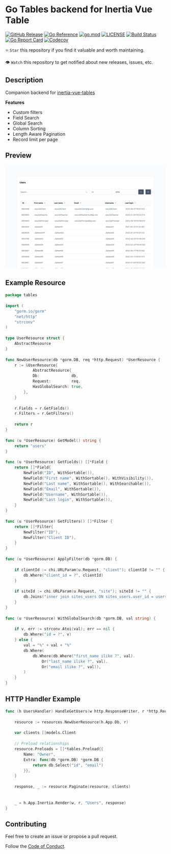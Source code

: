 # Go Tables backend for Inertia Vue Table

[![GitHub Release](https://img.shields.io/github/v/release/humweb/go-tables)](https://github.com/humweb/go-tables/releases)
[![Go Reference](https://pkg.go.dev/badge/github.com/humweb/go-tables.svg)](https://pkg.go.dev/github.com/humweb/go-tables)
[![go.mod](https://img.shields.io/github/go-mod/go-version/humweb/go-tables)](go.mod)
[![LICENSE](https://img.shields.io/github/license/humweb/go-tables)](LICENSE)
[![Build Status](https://img.shields.io/github/actions/workflow/status/humweb/go-tables/build.yml?branch=main)](https://github.com/humweb/go-tables/actions?query=workflow%3Abuild+branch%3Amain)
[![Go Report Card](https://goreportcard.com/badge/github.com/humweb/go-tables)](https://goreportcard.com/report/github.com/humweb/go-tables)
[![Codecov](https://codecov.io/gh/humweb/go-tables/branch/main/graph/badge.svg)](https://codecov.io/gh/humweb/go-tables)

⭐ `Star` this repository if you find it valuable and worth maintaining.

👁 `Watch` this repository to get notified about new releases, issues, etc.

## Description

Companion backend for [inertia-vue-tables](https://humweb.github.io/inertia-vue-table/guide/getting-started.html)

**Features**
* Custom filters
* Field Search
* Global Search
* Column Sorting
* Length Aware Pagination
* Record limit per page

## Preview
<img src=".github/img/preview.png">

<br>


## Example Resource

```go
package tables

import (
	"gorm.io/gorm"
	"net/http"
	"strconv"
)

type UserResource struct {
	AbstractResource
}

func NewUserResource(db *gorm.DB, req *http.Request) *UserResource {
    r := &UserResource{
            AbstractResource{
            Db:              db,
            Request:         req,
            HasGlobalSearch: true,
        },
    }

    r.Fields = r.GetFields()
    r.Filters = r.GetFilters()
    
    return r
}

func (u *UserResource) GetModel() string {
    return "users"
}

func (u *UserResource) GetFields() []*Field {
    return []*Field{
        NewField("ID", WithSortable()),
        NewField("First name", WithSortable(), WithVisibility()),
        NewField("Last name", WithSortable(), WithSearchable()),
        NewField("Email", WithSortable()),
        NewField("Username", WithSortable()),
        NewField("Last login", WithSortable()),
    }
}

func (u *UserResource) GetFilters() []*Filter {
    return []*Filter{
        NewFilter("ID"),
        NewFilter("Client ID"),
    }
}

func (u *UserResource) ApplyFilter(db *gorm.DB) {

    if clientId := chi.URLParam(u.Request, "client"); clientId != "" {
        db.Where("client_id = ?", clientId)
    }
    
    if siteId := chi.URLParam(u.Request, "site"); siteId != "" {
        db.Joins("inner join sites_users ON sites_users.user_id = users.id").Where("sites_users.site_id = ?", siteId)
    }
}

func (u *UserResource) WithGlobalSearch(db *gorm.DB, val string) {

    if v, err := strconv.Atoi(val); err == nil {
        db.Where("id = ?", v)
    } else {
        val = "%" + val + "%"
        db.Where(
            db.Where(db.Where("first_name ilike ?", val).
                Or("last_name ilike ?", val).
                Or("email ilike ?", val)),
        )
    }
}

```

## HTTP Handler Example
```go
func (h UsersHandler) HandleGetUsers(w http.ResponseWriter, r *http.Request) {

    resource := resources.NewUserResource(h.App.Db, r)
	
    var clients []models.Client

	// Preload relationships
    resource.Preloads = []*tables.Preload{{
        Name: "Owner",
        Extra: func(db *gorm.DB) *gorm.DB {
            return db.Select("id", "email")
        }},
    }
	
    response, _ := resource.Paginate(resource, clients)


    _ = h.App.Inertia.Render(w, r, "Users", response)
}

```

## Contributing

Feel free to create an issue or propose a pull request.

Follow the [Code of Conduct](CODE_OF_CONDUCT.md).
